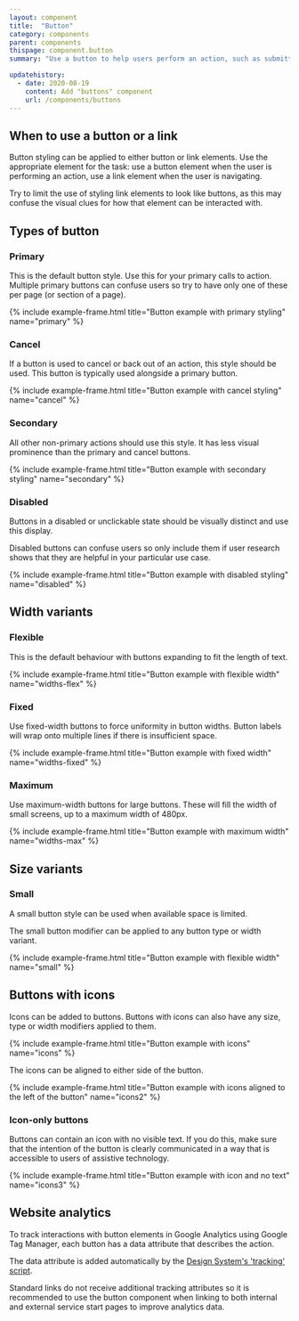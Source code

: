 ```yaml
---
layout: component
title:  "Button"
category: components
parent: components
thispage: component.button
summary: "Use a button to help users perform an action, such as submitting a form or starting an application."

updatehistory:
  - date: 2020-08-19
    content: Add "buttons" component
    url: /components/buttons
---
```


## When to use a button or a link

Button styling can be applied to either button or link elements. Use the appropriate element for the task: use a button element when the user is performing an action, use a link element when the user is navigating.

Try to limit the use of styling link elements to look like buttons, as this may confuse the visual clues for how that element can be interacted with.

## Types of button

### Primary

This is the default button style. Use this for your primary calls to action. Multiple primary buttons can confuse users so try to have only one of these per page (or section of a page).

{% include example-frame.html title="Button example with primary styling" name="primary" %}

### Cancel

If a button is used to cancel or back out of an action, this style should be used. This button is typically used alongside a primary button.

{% include example-frame.html title="Button example with cancel styling" name="cancel" %}

### Secondary

All other non-primary actions should use this style. It has less visual prominence than the primary and cancel buttons.

{% include example-frame.html title="Button example with secondary styling" name="secondary" %}

### Disabled

Buttons in a disabled or unclickable state should be visually distinct and use this display.

Disabled buttons can confuse users so only include them if user research shows that they are helpful in your particular use case.

{% include example-frame.html title="Button example with disabled styling" name="disabled" %}

## Width variants

### Flexible

This is the default behaviour with buttons expanding to fit the length of text.

{% include example-frame.html title="Button example with flexible width" name="widths-flex" %}

### Fixed

Use fixed-width buttons to force uniformity in button widths. Button labels will wrap onto multiple lines if there is insufficient space.

{% include example-frame.html title="Button example with fixed width" name="widths-fixed" %}

### Maximum

Use maximum-width buttons for large buttons. These will fill the width of small screens, up to a maximum width of 480px.

{% include example-frame.html title="Button example with maximum width" name="widths-max" %}

## Size variants

### Small

A small button style can be used when available space is limited.

The small button modifier can be applied to any button type or width variant.

{% include example-frame.html title="Button example with flexible width" name="small" %}

## Buttons with icons

Icons can be added to buttons. Buttons with icons can also have any size, type or width modifiers applied to them.

{% include example-frame.html title="Button example with icons" name="icons" %}

The icons can be aligned to either side of the button.

{% include example-frame.html title="Button example with icons aligned to the left of the button" name="icons2" %}

### Icon-only buttons

Buttons can contain an icon with no visible text. If you do this, make sure that the intention of the button is clearly communicated in a way that is accessible to users of assistive technology.

{% include example-frame.html title="Button example with icon and no text" name="icons3" %}

## Website analytics

To track interactions with button elements in Google Analytics using Google Tag Manager, each button has a data attribute that describes the action.

The data attribute is added automatically by the [Design System's 'tracking' script](/guidance/tracking/#button).

Standard links do not receive additional tracking attributes so it is recommended to use the button component when linking to both internal and external service start pages to improve analytics data.
